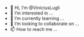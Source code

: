- 👋 Hi, I’m @ViniciusLugli
- 👀 I’m interested in ...
- 🌱 I’m currently learning ...
- 💞️ I’m looking to collaborate on ...
- 📫 How to reach me ...

<!---
ViniciusLugli/ViniciusLugli is a ✨ special ✨ repository because its `README.md` (this file) appears on your GitHub profile.
You can click the Preview link to take a look at your changes.
--->
